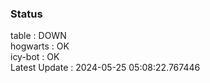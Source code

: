 ### Status


table : DOWN  
hogwarts : OK  
icy-bot : OK  
Latest Update : 2024-05-25 05:08:22.767446
